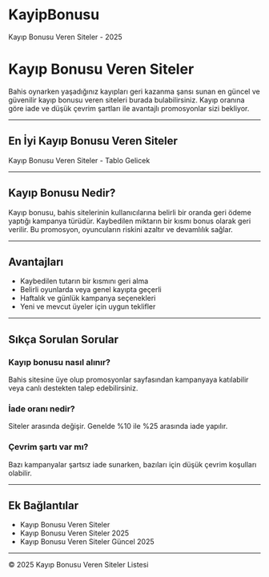 # KayipBonusu
Kayıp Bonusu Veren Siteler - 2025

# Kayıp Bonusu Veren Siteler

Bahis oynarken yaşadığınız kayıpları geri kazanma şansı sunan en güncel ve güvenilir kayıp bonusu veren siteleri burada bulabilirsiniz. Kayıp oranına göre iade ve düşük çevrim şartları ile avantajlı promosyonlar sizi bekliyor.

---

## En İyi Kayıp Bonusu Veren Siteler

Kayıp Bonusu Veren Siteler - Tablo Gelicek

---

## Kayıp Bonusu Nedir?

Kayıp bonusu, bahis sitelerinin kullanıcılarına belirli bir oranda geri ödeme yaptığı kampanya türüdür. Kaybedilen miktarın bir kısmı bonus olarak geri verilir. Bu promosyon, oyuncuların riskini azaltır ve devamlılık sağlar.

---

## Avantajları

- Kaybedilen tutarın bir kısmını geri alma
- Belirli oyunlarda veya genel kayıpta geçerli
- Haftalık ve günlük kampanya seçenekleri
- Yeni ve mevcut üyeler için uygun teklifler

---

## Sıkça Sorulan Sorular

### Kayıp bonusu nasıl alınır?
Bahis sitesine üye olup promosyonlar sayfasından kampanyaya katılabilir veya canlı destekten talep edebilirsiniz.

### İade oranı nedir?
Siteler arasında değişir. Genelde %10 ile %25 arasında iade yapılır.

### Çevrim şartı var mı?
Bazı kampanyalar şartsız iade sunarken, bazıları için düşük çevrim koşulları olabilir.

---

## Ek Bağlantılar

- Kayıp Bonusu Veren Siteler
- Kayıp Bonusu Veren Siteler 2025
- Kayıp Bonusu Veren Siteler Güncel 2025

---

© 2025 Kayıp Bonusu Veren Siteler Listesi
